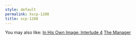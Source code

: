 ```yaml
---
style: default
permalink: Xscp-1208
title: scp-1208
---
```

You may also like:
[In His Own Image: Interlude 4](http://scp-wiki.net/in-his-own-image-interlude-4)
[The Manager](http://scp-wiki.net/the-manager)